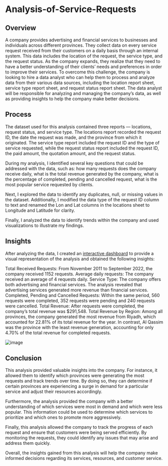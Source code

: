 # Analysis-of-Service-Requests

## Overview

A company provides advertising and financial services to businesses and individuals across different provinces. They collect data on every service request received from their customers on a daily basis through an internal system. This data includes the location of the request, the service type, and the request status. As the company expands, they realize that they need to have a better understanding of their clients’ needs and preferences in order to improve their services. To overcome this challenge, the company is looking to hire a data analyst who can help them to process and analyze data from their various data sources, including the location report sheet, service type report sheet, and request status report sheet. The data analyst will be responsible for analyzing and managing the company’s data, as well as providing insights to help the company make better decisions.

## Process

The dataset used for this analysis contained three reports — locations, request status, and service type. The locations report recorded the request ID, the date the request was made, and the province from which it originated. The service type report included the request ID and the type of service requested, while the request status report included the request ID, the paid amount, the quotation amount, and the request status.

During my analysis, I identified several key questions that could be addressed with the data, such as: how many requests does the company receive daily, what is the total revenue generated by the company, what is the percentage of completed, pending and cancelled request, what is the most popular service requested by clients.

Next, I explored the data to identify any duplicates, null, or missing values in the dataset. Additionally, I modified the data type of the request ID column to text and renamed the Lon and Lat columns in the locations sheet to Longitude and Latitude for clarity.

Finally, I analyzed the data to identify trends within the company and used visualizations to illustrate my findings.

## Insights

After analyzing the data, I created an [interactive dashboard](https://app.powerbi.com/view?r=eyJrIjoiYzJkNmEzMDAtY2ZiYy00NDA2LTgxY2MtZmJlM2MxNjkzYTRiIiwidCI6IjlmYzAwNmVhLTg5ZTQtNDRiYS04YWQzLTQ0YTg1ZmEyZjlkNiJ9) to provide a visual representation of the analysis and obtained the following insights:

Total Received Requests: From November 2011 to September 2022, the company received 1152 requests.
Average daily requests: The company received an average of 4 requests daily.
Service Type: The company offers both advertising and financial services. The analysis revealed that advertising services generated more revenue than financial services.
Completed, Pending and Cancelled Requests: Within the same period, 560 requests were completed, 352 requests were pending and 240 requests were cancelled.
Total Revenue: After requests were completed, the company’s total revenue was $291,548.
Total Revenue by Region: Among all provinces, the company generated the most revenue from Riyadh, which accounted for 22.81% of its total revenue for the year. In contrast, Al Qassim was the province with the least revenue generation, accounting for only 4.70% of the total revenue for completed requests.

![image](https://github.com/user-attachments/assets/c96fff9c-7f2e-4654-8601-6d62946841db)

## Conclusion

This analysis provided valuable insights into the company. For instance, it allowed them to identify which provinces were generating the most requests and track trends over time. By doing so, they can determine if certain provinces are experiencing a surge in demand for a particular service and adjust their resources accordingly.

Furthermore, the analysis provided the company with a better understanding of which services were most in demand and which were less popular. This information could be used to determine which services to prioritize and which ones to promote more aggressively.

Finally, this analysis allowed the company to track the progress of each request and ensure that customers were being served efficiently. By monitoring the requests, they could identify any issues that may arise and address them quickly.

Overall, the insights gained from this analysis will help the company make informed decisions regarding its services, resources, and customer service.
